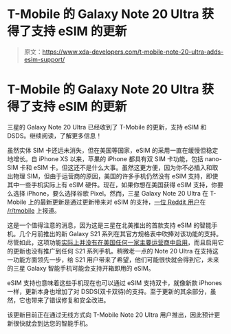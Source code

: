 # T-Mobile 的 Galaxy Note 20 Ultra 获得了支持 eSIM 的更新

> 原文：<https://www.xda-developers.com/t-mobile-note-20-ultra-adds-esim-support/>

# T-Mobile 的 Galaxy Note 20 Ultra 获得了支持 eSIM 的更新

三星的 Galaxy Note 20 Ultra 已经收到了 T-Mobile 的更新，支持 eSIM 和 DSDS。继续阅读，了解更多信息！

虽然实体 SIM 卡还远未消失，但在美国等国家，eSIM 的采用一直在缓慢但稳定地增长。自 iPhone XS 以来，苹果的 iPhone 都具有双 SIM 卡功能，包括 nano-SIM 卡和 eSIM 卡。但这还不是什么大事。虽然这更方便，因为你不必插入和取出物理 SIM，但由于运营商的原因，美国的许多手机仍然没有 eSIM 支持，即使其中一些手机实际上有 eSIM 硬件。现在，如果你想在美国获得 eSIM 支持，你要么选择 iPhone，要么选择谷歌 Pixel。然而，三星 Galaxy Note 20 Ultra 在 T-Mobile 上的最新更新是通过更新带来对 eSIM 的支持，[一位 Reddit 用户](https://www.reddit.com/r/tmobile/comments/mqkvs1/finally_a_software_update_for_the_note_20_ultra/)在 [/r/tmobile](https://www.reddit.com/r/tmobile/) 上报道。

这是一个值得注意的消息，因为这是三星在北美推出的首款支持 eSIM 的智能手机。几个月前推出的新 Galaxy S21 系列在其官方规格表中吹捧对该功能的支持。尽管如此，这项功能[实际上并没有在美国任何一家主要运营商中启用](https://www.phonearena.com/news/samsung-galaxy-s21-esim-support-verizon-tmobile-att_id129758)，而且启用它的更新也没有推广到任何 S21 系列手机。稍微老一点的 Note 20 Ultra 在支持这一功能方面领先一步，给 S21 用户带来了希望，他们可能很快就会得到它，未来的三星 Galaxy 智能手机可能会支持开箱即用的 eSIM。

eSIM 支持也意味着这些手机现在也可以通过 eSIM 支持双卡，就像新款 iPhones 一样，更新本身也增加了对 DSDS(双卡双待)的支持。至于更新的其余部分，虽然，它也带来了错误修复和安全改进。

该更新目前正在通过无线方式向 T-Mobile Note 20 Ultra 用户推出，因此预计更新很快就会到达您的智能手机。